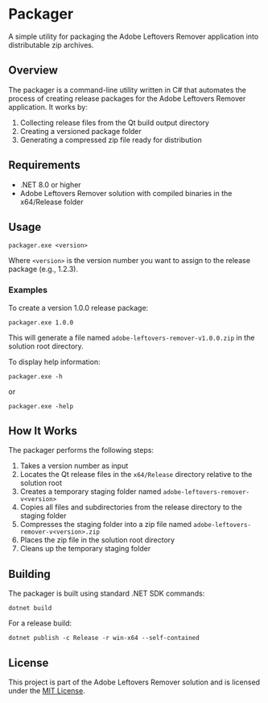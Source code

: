 # Packager

A simple utility for packaging the Adobe Leftovers Remover application into distributable zip archives.

## Overview

The packager is a command-line utility written in C# that automates the process of creating release packages for the Adobe Leftovers Remover application. It works by:

1. Collecting release files from the Qt build output directory
2. Creating a versioned package folder
3. Generating a compressed zip file ready for distribution

## Requirements

- .NET 8.0 or higher
- Adobe Leftovers Remover solution with compiled binaries in the x64/Release folder

## Usage

```
packager.exe <version>
```

Where `<version>` is the version number you want to assign to the release package (e.g., 1.2.3).

### Examples

To create a version 1.0.0 release package:

```
packager.exe 1.0.0
```

This will generate a file named `adobe-leftovers-remover-v1.0.0.zip` in the solution root directory.

To display help information:

```
packager.exe -h
```
or
```
packager.exe -help
```

## How It Works

The packager performs the following steps:

1. Takes a version number as input
2. Locates the Qt release files in the `x64/Release` directory relative to the solution root
3. Creates a temporary staging folder named `adobe-leftovers-remover-v<version>`
4. Copies all files and subdirectories from the release directory to the staging folder
5. Compresses the staging folder into a zip file named `adobe-leftovers-remover-v<version>.zip`
6. Places the zip file in the solution root directory
7. Cleans up the temporary staging folder

## Building

The packager is built using standard .NET SDK commands:

```
dotnet build
```

For a release build:

```
dotnet publish -c Release -r win-x64 --self-contained
```

## License

This project is part of the Adobe Leftovers Remover solution and is licensed under the [MIT License](LICENSE).